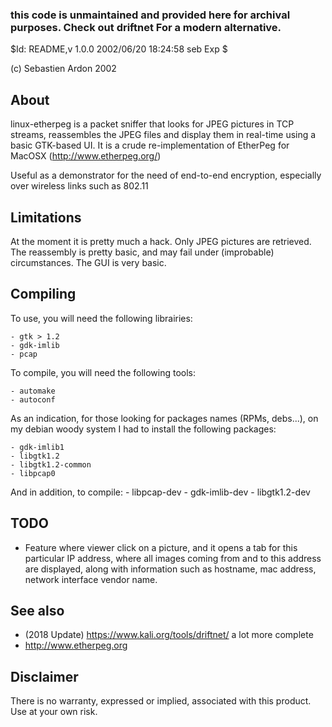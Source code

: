 ### this code is unmaintained and provided here for archival purposes. Check out driftnet For a modern alternative.  

$Id: README,v 1.0.0 2002/06/20 18:24:58 seb Exp $

(c) Sebastien Ardon 2002

## About

linux-etherpeg is a packet sniffer that looks for JPEG pictures in TCP streams, reassembles the JPEG files and display them in real-time using a basic GTK-based UI. It is a crude re-implementation of EtherPeg for MacOSX (http://www.etherpeg.org/)

Useful as a demonstrator for the need of end-to-end encryption, especially over wireless links such as 802.11


## Limitations

At the moment it is pretty much a hack. Only JPEG pictures are retrieved. The reassembly is pretty basic, and may fail under (improbable) circumstances. The GUI is very basic.


## Compiling

To use, you will need the following librairies:

	- gtk > 1.2
	- gdk-imlib
	- pcap

To compile, you will need the following tools:
	
	- automake
	- autoconf

As an indication, for those looking for packages names (RPMs, debs...), 
on my debian woody system I had to install the following packages:

	- gdk-imlib1
	- libgtk1.2
	- libgtk1.2-common
	- libpcap0

And in addition, to compile:
	- libpcap-dev
	- gdk-imlib-dev
	- libgtk1.2-dev


## TODO

- Feature where viewer click on a picture, and it opens a tab for 
  this particular IP address, where all images coming from and to this
  address are displayed, along with information such as hostname, mac
  address, network interface vendor name. 


## See also 

- (2018 Update) https://www.kali.org/tools/driftnet/ a lot more complete
- http://www.etherpeg.org

## Disclaimer

There is no warranty, expressed or implied, associated with this product.
Use at your own risk.

